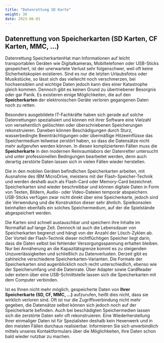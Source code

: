 ```yaml
---
title: "Datenrettung SD Karte"
weight: 30
date: 2023-06-01
---
```


## Datenrettung von Speicherkarten (SD Karten, CF Karten, MMC, …)

Datenrettung SpeicherkartenHat man Informationen auf leicht transportablen Geräten wie Digitalkameras, Mobiltelefonen oder USB-Sticks gespeichert, ist der unerwartete Verlust sehr folgenschwer, weil oft keine Sicherheitskopien existieren. Sind es nur die letzten Urlaubsfotos oder Musikstücke, so lässt sich das vielleicht noch verschmerzen, bei hochsensiblen und wichtige Daten jedoch kann dies einer Katastrophe gleich kommen. Dennoch gibt es keinen Grund zu übertriebener Besorgnis oder gar Panik. Es existieren einige Möglichkeiten, die auf den **Speicherkarten** der elektronischen Geräte verloren gegangenen Daten noch zu retten.

Besonders ausgebildete IT-Fachkräfte haben sich gerade auf solche Datenrettungen spezialisiert und können mit ihrer Software eine Vielzahl von versehentlich gelöschten oder überschriebenen Speicherungen rekonstruieren. Daneben können Beschädigungen durch Sturz, wasserbedingte Beeinträchtigungen oder übermäßige Hitzeeinflüsse das Speichermedium teilweise zerstört haben, so dass die Datensätze nicht mehr aufgerufen werden können. In diesen komplizierteren Fällen muss die **Speicherkarte** in den modernen Reinraumlabors der Datenretter untersucht und unter professionellen Bedingungen bearbeitet werden, denn auch derartig zerstörte Daten lassen sich in vielen Fällen wieder herstellen.

Die in den mobilen Geräten befindlichen Speicherkarten arbeiten, mit Ausnahme des IBM MicroDrive, meistens mit der Flash-Speicher-Technik und werden deshalb auch als Flash-Card oder Memory-Card bezeichnet. Speicherkarten sind wieder beschreibbar und können digitale Daten in Form von Texten, Bildern, Audio- oder Video-Dateien temporär abspeichern. USB-Sticks verfügen zwar nicht direkt über eine Speicherkarte, jedoch sind die Verwendung und die Konstruktion dieser sehr ähnlich. Spielkonsolen beinhalten ebenfalls ein solches Speichermedium, auf der die Spielstände abgespeichert werden.

Die Karten sind schnell austauschbar und speichern ihre Inhalte im Normalfall auf lange Zeit. Dennoch ist auch die Lebensdauer von Speicherkarten begrenzt und hängt von der Anzahl der Lösch-Zyklen ab. Der Vorteil der Flash-Technik dieser nichtflüchtigen Speicher liegt darin, dass die Daten selbst bei fehlender Versorgungsspannung erhalten bleiben. Nur bei Annäherung an die Kapazitätsgrenze kommt es zu steigenden Unzuverlässigkeiten und schließlich zu Datenverlusten. Derzeit gibt es zahlreiche verschiedene Speicherkarten-Varianten. Die Formate der Speicherkarten sind augenblicklich noch recht unterschiedlich, ebenso wie der Speicherumfang und die Datenrate. Über Adapter sowie CardReader oder extern über eine USB-Schnittstelle lassen sich die Speicherkarten mit dem Computer verbinden.

Ist es Ihnen nicht mehr möglich, gespeicherte Daten von **Ihrer Speicherkarte (SD, CF, MMC, …)** aufzurufen, heißt dies nicht, dass sie wirklich verloren sind. Oft ist nur die Zugriffsverbindung nicht mehr gegeben, die Datensätze selbst können sich jedoch noch auf der Speicherkarte befinden. Auch bei beschädigten Speichermedien lassen sich die zerstörte Daten sehr oft rekonstruieren. Eine Wiederherstellung Ihrer einmaliger Daten ist für Spezialisten deshalb kein Hexenwerk und in den meisten Fällen durchaus realisierbar. Informieren Sie sich unverbindlich mittels unseres Kontaktformulars über die Möglichkeiten, Ihre Daten schon bald wieder nutzbar zu machen.
